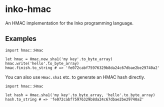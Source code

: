# inko-hmac

An HMAC implementation for the Inko programming language.

## Examples

    import hmac::Hmac

    let hmac = Hmac.new_sha1('my key'.to_byte_array)
    hmac.write('hello'.to_byte_array)
    hmac.finish.to_string # => 'fe072cabf75976329b8da24c67dbae2be29740a2'

You can also use `Hmac.sha1` etc. to generate an HMAC hash directly.

    import hmac::Hmac

    let hash = Hmac.sha1('my key'.to_byte_array, 'hello'.to_byte_array)
    hash.to_string # => 'fe072cabf75976329b8da24c67dbae2be29740a2'
